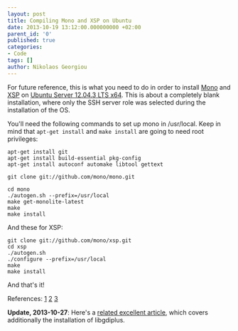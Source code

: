 ```yaml
---
layout: post
title: Compiling Mono and XSP on Ubuntu
date: 2013-10-19 13:12:00.000000000 +02:00
parent_id: '0'
published: true
categories:
- Code
tags: []
author: Nikolaos Georgiou
---
```


For future reference, this is what you need to do in order to install <a href="http://www.mono-project.com/">Mono</a> and <a href="http://www.mono-project.com/ASP.NET">XSP</a> on <a href="http://www.ubuntu.com/download/server">Ubuntu Server 12.04.3 LTS x64</a>. This is about a completely blank installation, where only the SSH server role was selected during the installation of the OS.

You'll need the following commands to set up mono in /usr/local. Keep in mind that <code>apt-get install</code> and <code>make install</code> are going to need root privileges:

```
apt-get install git
apt-get install build-essential pkg-config
apt-get install autoconf automake libtool gettext

git clone git://github.com/mono/mono.git

cd mono
./autogen.sh --prefix=/usr/local
make get-monolite-latest
make
make install
```

And these for XSP:

```
git clone git://github.com/mono/xsp.git
cd xsp
./autogen.sh
./configure --prefix=/usr/local
make
make install
```

And that's it!

References: <a href="http://www.mono-project.com/Compiling_Mono_From_Git">1</a> <a href="http://askubuntu.com/questions/178906/how-to-install-mono-from-source">2</a> <a href="http://www.integratedwebsystems.com/2011/08/install-mono-2-10-3-on-ubuntu-using-bash-script/">3</a>

<strong>Update, 2013-10-27</strong>: Here's a <a href="http://blog.erikd.org/2013/03/17/run-asp-dot-net-mvc4-on-ubuntu-12-dot-10/">related excellent article</a>, which covers additionally the installation of libgdiplus.
